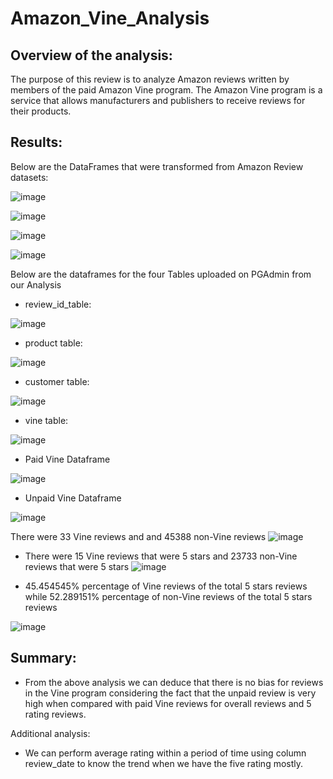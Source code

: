 # Amazon_Vine_Analysis

## Overview of the analysis: 
The purpose of this review is to analyze Amazon reviews written by members of the paid Amazon Vine program. The Amazon Vine program is a service that allows manufacturers and publishers to receive reviews for their products.

## Results: 
Below are the DataFrames that were transformed from Amazon Review datasets:

![image](https://user-images.githubusercontent.com/104603037/188052018-f6c337c7-ab00-4f48-b1ec-716c34ffb803.png)

![image](https://user-images.githubusercontent.com/104603037/188052048-3de192f3-9821-414c-8662-ed500c4dfcbe.png)

![image](https://user-images.githubusercontent.com/104603037/188052065-f104b6b3-e316-4c85-b254-0ec55a5c3426.png)

![image](https://user-images.githubusercontent.com/104603037/188052091-79cb8203-0e07-4161-ac7d-0806c9abd40b.png)


Below are the dataframes for the four Tables uploaded on PGAdmin from our Analysis

- review_id_table:

![image](https://user-images.githubusercontent.com/104603037/188048669-48f9ba32-e44f-483f-8b3b-537969989988.png)

- product table:

![image](https://user-images.githubusercontent.com/104603037/188048586-5ffa8cac-73f4-4544-b967-7bbfe4b9a2f5.png)

- customer table:

![image](https://user-images.githubusercontent.com/104603037/188048617-7856d50d-290d-4ee0-a93c-80c7820cd0b3.png)

- vine table:

![image](https://user-images.githubusercontent.com/104603037/188048636-84be5c89-68b7-467b-bef1-8243a681cd2e.png)


- Paid Vine Dataframe

![image](https://user-images.githubusercontent.com/104603037/188050885-0f50f6ed-cc87-4692-a69c-47912e28ff2d.png)

- Unpaid Vine Dataframe

![image](https://user-images.githubusercontent.com/104603037/188050937-4d6a863f-5c58-4e4a-a774-da4b84c74eeb.png)

There were 33 Vine reviews and  and 45388 non-Vine reviews
![image](https://user-images.githubusercontent.com/104603037/188050436-1e682b5a-75b6-4c6f-8b42-c0f6e4ad3b9a.png)

- There were 15 Vine reviews that were 5 stars and 23733 non-Vine reviews that were 5 stars
![image](https://user-images.githubusercontent.com/104603037/188054704-1b651d32-e731-4d0d-8496-68fc37172448.png)

- 45.454545% percentage of Vine reviews of the total 5 stars reviews while 52.289151% percentage of non-Vine reviews of the total 5 stars reviews

![image](https://user-images.githubusercontent.com/104603037/188525121-3ceef23a-024f-4a57-85cd-2905b3607438.png)

## Summary:

- From the above analysis we can deduce that there is no bias for reviews in the Vine program considering the fact that the unpaid review is very high when compared with paid Vine reviews for overall reviews and 5 rating reviews. 

Additional analysis:
- We can perform average rating within a period of time using column review_date to know the trend when we have the five rating mostly.
